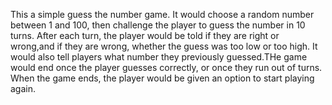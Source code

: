This a simple guess the number game. It would choose a random number between 1 and 100, then challenge the player to guess the number in 10 turns. After each turn, the player would be told if they are right or wrong,and if they are wrong, whether the guess was too low or too high. It would also tell players what number they previously guessed.THe game would end once the player guesses correctly, or once they run out of turns. When the game ends, the player would be given an option to start playing again.
